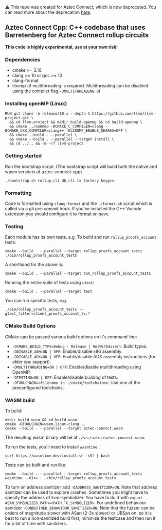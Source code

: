 ⚠️ This repo was created for Aztec Connect, which is now deprecated. You can read more about the deprecation [here](https://docs.aztec.network/aztec_connect_sunset).

## Aztec Connect Cpp: C++ codebase that uses Barretenberg for Aztec Connect rollup circuits

**This code is highly experimental, use at your own risk!**

### Dependencies

- cmake >= 3.16
- clang >= 10 or gcc >= 10
- clang-format
- libomp (if multithreading is required. Multithreading can be disabled using the compiler flag `-DMULTITHREADING 0`)

### Installing openMP (Linux)

```
RUN git clone -b release/10.x --depth 1 https://github.com/llvm/llvm-project.git \
  && cd llvm-project && mkdir build-openmp && cd build-openmp \
  && cmake ../openmp -DCMAKE_C_COMPILER=clang -DCMAKE_CXX_COMPILER=clang++ -DLIBOMP_ENABLE_SHARED=OFF \
  && cmake --build . --parallel \
  && cmake --build . --parallel --target install \
  && cd ../.. && rm -rf llvm-project
```

### Getting started

Run the bootstrap script. (The bootstrap script will build both the native and wasm versions of aztec-connect-cpp)

```
./bootstrap.sh rollup_cli db_cli tx_factory keygen
```

### Formatting

Code is formatted using `clang-format` and the `./format.sh` script which is called via a git pre-commit hook.
If you've installed the C++ Vscode extension you should configure it to format on save.

### Testing

Each module has its own tests. e.g. To build and run `rollup_proofs_account` tests:

```
cmake --build . --parallel --target rollup_proofs_account_tests
./bin/rollup_proofs_account_tests
```

A shorthand for the above is:

```
cmake --build . --parallel --target run_rollup_proofs_account_tests
```

Running the entire suite of tests using `ctest`:

```
cmake --build . --parallel --target test
```

You can run specific tests, e.g.

```
./bin/rollup_proofs_account_tests --gtest_filter=client_proofs_account_tx.*
```

### CMake Build Options

CMake can be passed various build options on it's command line:

- `-DCMAKE_BUILD_TYPE=Debug | Release | RelWithAssert`: Build types.
- `-DDISABLE_ASM=ON | OFF`: Enable/disable x86 assembly.
- `-DDISABLE_ADX=ON | OFF`: Enable/disable ADX assembly instructions (for older cpu support).
- `-DMULTITHREADING=ON | OFF`: Enable/disable multithreading using OpenMP.
- `-DTESTING=ON | OFF`: Enable/disable building of tests.
- `-DTOOLCHAIN=<filename in ./cmake/toolchains>`: Use one of the preconfigured toolchains.

### WASM build

To build:

```
mkdir build-wasm && cd build-wasm
cmake -DTOOLCHAIN=wasm-linux-clang ..
cmake --build . --parallel --target aztec-connect.wasm
```

The resulting wasm binary will be at `./src/aztec/aztec-connect.wasm`.

To run the tests, you'll need to install `wasmtime`.

```
curl https://wasmtime.dev/install.sh -sSf | bash
```

Tests can be built and run like:

```
cmake --build . --parallel --target rollup_proofs_account_tests
wasmtime --dir=.. ./bin/rollup_proofs_account_tests
```

To turn on address sanitizer add `-DADDRESS_SANITIZER=ON`. Note that address sanitizer can be used to explore crashes.
Sometimes you might have to specify the address of llvm-symbolizer. You have to do it with `export ASAN_SYMBOLIZER_PATH=<PATH_TO_SYMBOLIZER>`.
For undefined behaviour sanitizer `-DUNDEFINED_BEHAVIOUR_SANITIZER=ON`.
Note that the fuzzer can be orders of magnitude slower with ASan (2-3x slower) or UBSan on, so it is best to run a non-sanitized build first, minimize the testcase and then run it for a bit of time with sanitizers.
